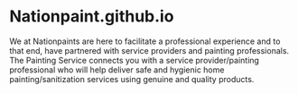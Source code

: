 # Nationpaint.github.io
We at Nationpaints are here to facilitate a professional experience and to that end, have partnered with service providers and painting professionals. The Painting Service connects you with a service provider/painting professional who will help deliver safe and hygienic home painting/sanitization services using genuine and quality products.
